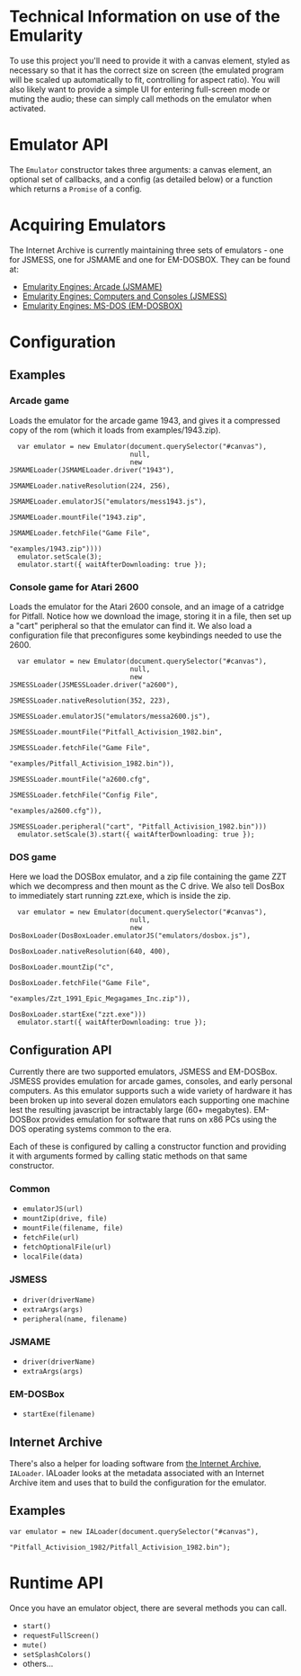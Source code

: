 # Technical Information on use of the Emularity

To use this project you'll need to provide it with a canvas element, styled as necessary so that it has the correct size on screen (the emulated program will be scaled up automatically to fit, controlling for aspect ratio). You will also likely want to provide a simple UI for entering full-screen mode or muting the audio; these can simply call methods on the emulator when activated.

# Emulator API #

The `Emulator` constructor takes three arguments: a canvas element, an
optional set of callbacks, and a config (as detailed below) or a
function which returns a `Promise` of a config.

# Acquiring Emulators #

The Internet Archive is currently maintaining three sets of emulators - one for JSMESS, one for JSMAME and one for EM-DOSBOX. They can be found at:

* [Emularity Engines: Arcade (JSMAME)](https://archive.org/details/emularity_engine_jsmame)
* [Emularity Engines: Computers and Consoles (JSMESS)](https://archive.org/details/emularity_engine_jsmess)
* [Emularity Engines: MS-DOS (EM-DOSBOX)](https://archive.org/details/emularity_engine_emdosbox)

# Configuration #

## Examples ##

### Arcade game ###

Loads the emulator for the arcade game 1943, and gives it a compressed
copy of the rom (which it loads from examples/1943.zip).

      var emulator = new Emulator(document.querySelector("#canvas"),
                                  null,
                                  new JSMAMELoader(JSMAMELoader.driver("1943"),
                                                   JSMAMELoader.nativeResolution(224, 256),
                                                   JSMAMELoader.emulatorJS("emulators/mess1943.js"),
                                                   JSMAMELoader.mountFile("1943.zip",
                                                                          JSMAMELoader.fetchFile("Game File",
                                                                                                 "examples/1943.zip"))))
      emulator.setScale(3);
      emulator.start({ waitAfterDownloading: true });

### Console game for Atari 2600 ###

Loads the emulator for the Atari 2600 console, and an image of a
catridge for Pitfall. Notice how we download the image, storing it in
a file, then set up a "cart" peripheral so that the emulator can find
it. We also load a configuration file that preconfigures some
keybindings needed to use the 2600.

      var emulator = new Emulator(document.querySelector("#canvas"),
                                  null,
                                  new JSMESSLoader(JSMESSLoader.driver("a2600"),
                                                   JSMESSLoader.nativeResolution(352, 223),
                                                   JSMESSLoader.emulatorJS("emulators/messa2600.js"),
                                                   JSMESSLoader.mountFile("Pitfall_Activision_1982.bin",
                                                                          JSMESSLoader.fetchFile("Game File",
                                                                                                 "examples/Pitfall_Activision_1982.bin")),
                                                   JSMESSLoader.mountFile("a2600.cfg",
                                                                          JSMESSLoader.fetchFile("Config File",
                                                                                                 "examples/a2600.cfg")),
                                                   JSMESSLoader.peripheral("cart", "Pitfall_Activision_1982.bin")))
      emulator.setScale(3).start({ waitAfterDownloading: true });

### DOS game ###

Here we load the DOSBox emulator, and a zip file containing the game
ZZT which we decompress and then mount as the C drive. We also tell
DosBox to immediately start running zzt.exe, which is inside the zip.

      var emulator = new Emulator(document.querySelector("#canvas"),
                                  null,
                                  new DosBoxLoader(DosBoxLoader.emulatorJS("emulators/dosbox.js"),
                                                   DosBoxLoader.nativeResolution(640, 400),
                                                   DosBoxLoader.mountZip("c",
                                                                         DosBoxLoader.fetchFile("Game File",
                                                                                                "examples/Zzt_1991_Epic_Megagames_Inc.zip")),
                                                   DosBoxLoader.startExe("zzt.exe")))
      emulator.start({ waitAfterDownloading: true });

## Configuration API ##

Currently there are two supported emulators, JSMESS and
EM-DOSBox. JSMESS provides emulation for arcade games, consoles, and
early personal computers. As this emulator supports such a wide
variety of hardware it has been broken up into several dozen emulators
each supporting one machine lest the resulting javascript be
intractably large (60+ megabytes). EM-DOSBox provides emulation for
software that runs on x86 PCs using the DOS operating systems common
to the era.

Each of these is configured by calling a constructor function and
providing it with arguments formed by calling static methods on that
same constructor.

### Common ###

* `emulatorJS(url)`
* `mountZip(drive, file)`
* `mountFile(filename, file)`
* `fetchFile(url)`
* `fetchOptionalFile(url)`
* `localFile(data)`

### JSMESS ###

* `driver(driverName)`
* `extraArgs(args)`
* `peripheral(name, filename)`

### JSMAME ###

* `driver(driverName)`
* `extraArgs(args)`

### EM-DOSBox ###

* `startExe(filename)`

## Internet Archive ##

There's also a helper for loading software from
[the Internet Archive](https://archive.org/v2), `IALoader`. IALoader
looks at the metadata associated with an Internet Archive item and
uses that to build the configuration for the emulator.

## Examples ##

    var emulator = new IALoader(document.querySelector("#canvas"),
                                "Pitfall_Activision_1982/Pitfall_Activision_1982.bin");

# Runtime API #

Once you have an emulator object, there are several methods you can call.

* `start()`
* `requestFullScreen()`
* `mute()`
* `setSplashColors()`
* others…
